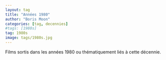 ```yaml
---
layout: tag
title: "Années 1980"
author: "Boris Moon"
categories: [tag, decennies]
#tags: [1980s]
tag: 1980s
image: tags/1980s.jpg
---
```


Films sortis dans les années 1980 ou thématiquement liés à cette décennie.
